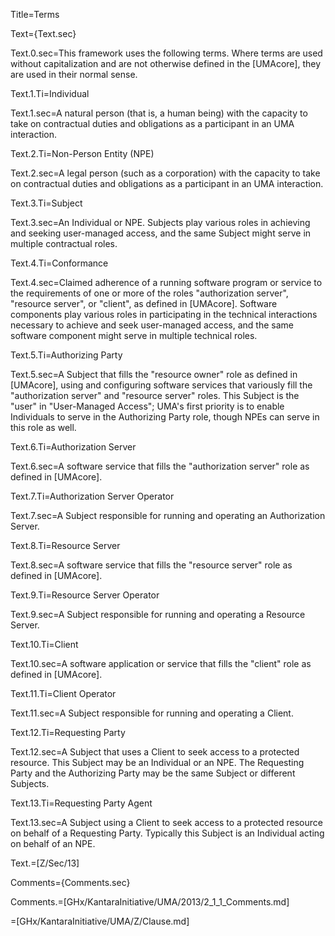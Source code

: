 Title=Terms

Text={Text.sec}

Text.0.sec=This framework uses the following terms. Where terms are used without capitalization and are not otherwise defined in the [UMAcore], they are used in their normal sense.

Text.1.Ti=Individual

Text.1.sec=A natural person (that is, a human being) with the capacity to take on contractual duties and obligations as a participant in an UMA interaction. 

Text.2.Ti=Non-Person Entity (NPE)

Text.2.sec=A legal person (such as a corporation) with the capacity to take on contractual duties and obligations as a participant in an UMA interaction. 

Text.3.Ti=Subject

Text.3.sec=An Individual or NPE. Subjects play various roles in achieving and seeking user-managed access, and the same Subject might serve in multiple contractual roles. 

Text.4.Ti=Conformance

Text.4.sec=Claimed adherence of a running software program or service to the requirements of one or more of the roles "authorization server", "resource server", or "client", as defined in [UMAcore]. Software components play various roles in participating in the technical interactions necessary to achieve and seek user-managed access, and the same software component might serve in multiple technical roles. 

Text.5.Ti=Authorizing Party

Text.5.sec=A Subject that fills the "resource owner" role as defined in [UMAcore], using and configuring software services that variously fill the "authorization server" and "resource server" roles. This Subject is the "user" in "User-Managed Access"; UMA's first priority is to enable Individuals to serve in the Authorizing Party role, though NPEs can serve in this role as well. 

Text.6.Ti=Authorization Server

Text.6.sec=A software service that fills the "authorization server" role as defined in [UMAcore]. 

Text.7.Ti=Authorization Server Operator

Text.7.sec=A Subject responsible for running and operating an Authorization Server. 

Text.8.Ti=Resource Server

Text.8.sec=A software service that fills the "resource server" role as defined in [UMAcore]. 

Text.9.Ti=Resource Server Operator

Text.9.sec=A Subject responsible for running and operating a Resource Server. 

Text.10.Ti=Client

Text.10.sec=A software application or service that fills the "client" role as defined in [UMAcore]. 

Text.11.Ti=Client Operator

Text.11.sec=A Subject responsible for running and operating a Client. 

Text.12.Ti=Requesting Party

Text.12.sec=A Subject that uses a Client to seek access to a protected resource. This Subject may be an Individual or an NPE. The Requesting Party and the Authorizing Party may be the same Subject or different Subjects. 

Text.13.Ti=Requesting Party Agent

Text.13.sec=A Subject using a Client to seek access to a protected resource on behalf of a Requesting Party. Typically this Subject is an Individual acting on behalf of an NPE. 

Text.=[Z/Sec/13]

Comments={Comments.sec}

Comments.=[GHx/KantaraInitiative/UMA/2013/2_1_1_Comments.md]

=[GHx/KantaraInitiative/UMA/Z/Clause.md]
